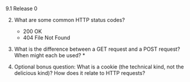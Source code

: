 9.1 Release 0

2. What are some common HTTP status codes?
	* 200 OK
	* 404 File Not Found

3.	What is the difference between a GET request and a POST request? When might each be used?
	* 

4. 	Optional bonus question: What is a cookie (the technical kind, not the delicious kind)? How does it relate to HTTP requests?

